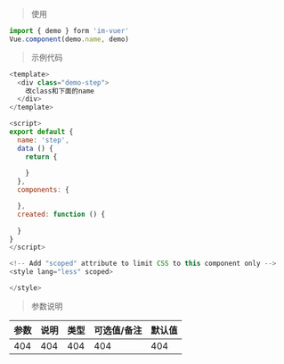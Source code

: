 
> 使用

```js
import { demo } form 'im-vuer'
Vue.component(demo.name, demo)
```

> 示例代码

```js
<template>
  <div class="demo-step">
    改class和下面的name
  </div>
</template>

<script>
export default {
  name: 'step',
  data () {
    return {
      
    }
  },
  components: {

  },
  created: function () {
    
  }
}
</script>

<!-- Add "scoped" attribute to limit CSS to this component only -->
<style lang="less" scoped>

</style>

```
> 参数说明

  <div>
   <table>
    <thead>
     <tr>
      <th>参数</th> 
      <th>说明</th> 
      <th>类型</th> 
      <th>可选值/备注</th> 
      <th>默认值</th>
     </tr>
    </thead> 
    <tbody>
    <tr>
      <td>404</td> 
      <td>404</td> 
      <td>404</td> 
      <td>404</td> 
      <td>404</td>
    </tr>
    </tbody>
   </table>
  </div>
  